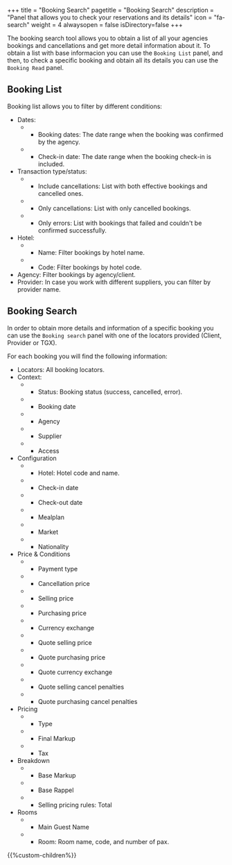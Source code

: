 +++
title = "Booking Search"
pagetitle = "Booking Search"
description = "Panel that allows you to check your reservations and its details"
icon = "fa-search"
weight = 4
alwaysopen = false
isDirectory=false
+++

The booking search tool allows you to obtain a list of all your agencies bookings and cancellations and get more detail information about it. To obtain a list with base informacion you can use the `Booking List` panel, and then, to check a specific booking and obtain all its details you can use the `Booking Read` panel.

## Booking List

Booking list allows you to filter by different conditions:

* Dates:
    * * Booking dates: The date range when the booking was confirmed by the agency.
    * * Check-in date: The date range when the booking check-in is included. 
* Transaction type/status:
    * * Include cancellations: List with both effective bookings and cancelled ones. 
    * * Only cancellations: List with only cancelled bookings.
    * * Only errors: List with bookings that failed and couldn't be confirmed successfully.
* Hotel:
    * * Name: Filter bookings by hotel name.
    * * Code: Filter bookings by hotel code.
* Agency: Filter bookings by agency/client.
* Provider: In case you work with different suppliers, you can filter by provider name.


## Booking Search

In order to obtain more details and information of a specific booking you can use the `Booking search` panel with one of the locators provided (Client, Provider or TGX).

For each booking you will find the following information:

* Locators: All booking locators.
* Context: 
    * * Status: Booking status (success, cancelled, error).
    * * Booking date
    * * Agency 
    * * Supplier
    * * Access
* Configuration
    * * Hotel: Hotel code and name.
    * * Check-in date
    * * Check-out date
    * * Mealplan
    * * Market
    * * Nationality
* Price & Conditions
    * * Payment type
    * * Cancellation price
    * * Selling price
    * * Purchasing price
    * * Currency exchange
    * * Quote selling price
    * * Quote purchasing price
    * * Quote currency exchange
    * * Quote selling cancel penalties
    * * Quote purchasing cancel penalties
* Pricing
    * * Type
    * * Final Markup
    * * Tax
* Breakdown
    * * Base Markup
    * * Base Rappel
    * * Selling pricing rules: Total
* Rooms
    * * Main Guest Name
    * * Room: Room name, code, and number of pax. 

{{%custom-children%}}